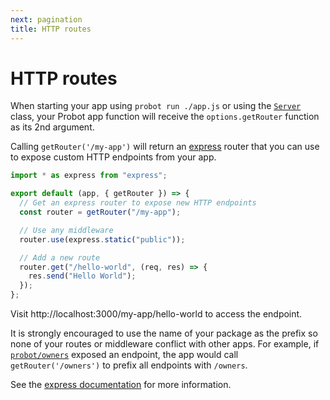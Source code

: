```yaml
---
next: pagination
title: HTTP routes
---
```


# HTTP routes

When starting your app using `probot run ./app.js` or using the [`Server`](/docs/development/#use-server) class, your Probot app function will receive the `options.getRouter` function as its 2nd argument.

Calling `getRouter('/my-app')` will return an [express](http://expressjs.com/) router that you can use to expose custom HTTP endpoints from your app.

```js
import * as express from "express";

export default (app, { getRouter }) => {
  // Get an express router to expose new HTTP endpoints
  const router = getRouter("/my-app");

  // Use any middleware
  router.use(express.static("public"));

  // Add a new route
  router.get("/hello-world", (req, res) => {
    res.send("Hello World");
  });
};
```

Visit http://localhost:3000/my-app/hello-world to access the endpoint.

It is strongly encouraged to use the name of your package as the prefix so none of your routes or middleware conflict with other apps. For example, if [`probot/owners`](https://github.com/probot/owners) exposed an endpoint, the app would call `getRouter('/owners')` to prefix all endpoints with `/owners`.

See the [express documentation](http://expressjs.com/en/guide/routing.html) for more information.
